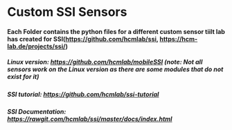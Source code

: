 # Custom SSI Sensors

#### Each Folder contains the python files for a different custom sensor tiilt lab has created for SSI(https://github.com/hcmlab/ssi, https://hcm-lab.de/projects/ssi/)

##### Linux version: https://github.com/hcmlab/mobileSSI (note: Not all sensors work on the Linux version as there are some modules that do not exist for it)

##### SSI tutorial: https://github.com/hcmlab/ssi-tutorial

##### SSI Documentation: https://rawgit.com/hcmlab/ssi/master/docs/index.html
